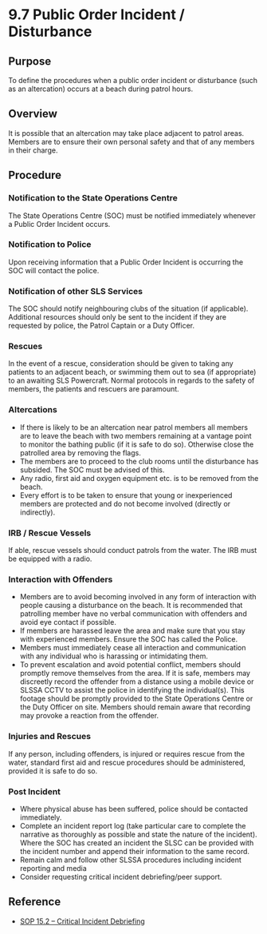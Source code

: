 # 9.7 Public Order Incident / Disturbance

## Purpose

To define the procedures when a public order incident or disturbance (such as an altercation) occurs at a beach during patrol hours.

## Overview

It is possible that an altercation may take place adjacent to patrol areas. Members are to ensure their own personal safety and that of any members in their charge.

## Procedure

### Notification to the State Operations Centre

The State Operations Centre (SOC) must be notified immediately whenever a Public Order Incident occurs.

### Notification to Police

Upon receiving information that a Public Order Incident is occurring the SOC will contact the police.

### Notification of other SLS Services

The SOC should notify neighbouring clubs of the situation (if applicable). Additional resources should only be sent to the incident if they are requested by police, the Patrol Captain or a Duty Officer.

### Rescues

In the event of a rescue, consideration should be given to taking any patients to an adjacent beach, or swimming them out to sea (if appropriate) to an awaiting SLS Powercraft. Normal protocols in regards to the safety of members, the patients and rescuers are paramount.

### Altercations

- If there is likely to be an altercation near patrol members all members are to leave the beach with two members remaining at a vantage point to monitor the bathing public (if it is safe to do so). Otherwise close the patrolled area by removing the flags.
- The members are to proceed to the club rooms until the disturbance has subsided. The SOC must be advised of this.
- Any radio, first aid and oxygen equipment etc. is to be removed from the beach.
- Every effort is to be taken to ensure that young or inexperienced members are protected and do not become involved (directly or indirectly).

### IRB / Rescue Vessels

If able, rescue vessels should conduct patrols from the water. The IRB must be equipped with a radio.

### Interaction with Offenders

- Members are to avoid becoming involved in any form of interaction with people causing a disturbance on the beach. It is recommended that patrolling member have no verbal communication with offenders and avoid eye contact if possible.
- If members are harassed leave the area and make sure that you stay with experienced members. Ensure the SOC has called the Police.
- Members must immediately cease all interaction and communication with any individual who is harassing or intimidating them.
- To prevent escalation and avoid potential conflict, members should promptly remove themselves from the area. If it is safe, members may discreetly record the offender from a distance using a mobile device or SLSSA CCTV to assist the police in identifying the individual(s). This footage should be promptly provided to the State Operations Centre or the Duty Officer on site. Members should remain aware that recording may provoke a reaction from the offender.

### Injuries and Rescues

If any person, including offenders, is injured or requires rescue from the water, standard first aid and rescue procedures should be administered, provided it is safe to do so.

### Post Incident

- Where physical abuse has been suffered, police should be contacted immediately.
- Complete an incident report log (take particular care to complete the narrative as thoroughly as possible and state the nature of the incident). Where the SOC has created an incident the SLSC can be provided with the incident number and append their information to the same record.
- Remain calm and follow other SLSSA procedures including incident reporting and media
- Consider requesting critical incident debriefing/peer support.

## Reference

- [SOP 15.2 – Critical Incident Debriefing](#_15.2_Critical_Incident)